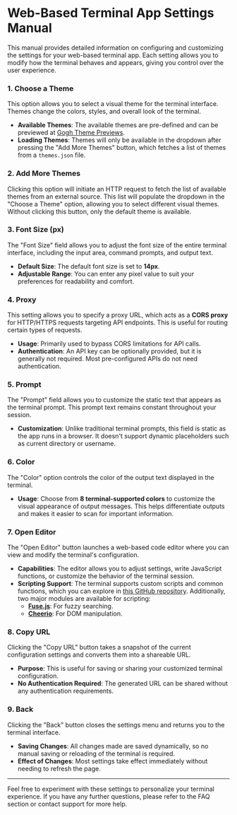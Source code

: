 # Web-Based Terminal App Settings Manual

This manual provides detailed information on configuring and customizing the settings for your web-based terminal app. Each setting allows you to modify how the terminal behaves and appears, giving you control over the user experience.

### 1. Choose a Theme
This option allows you to select a visual theme for the terminal interface. Themes change the colors, styles, and overall look of the terminal.

- **Available Themes**: The available themes are pre-defined and can be previewed at [Gogh Theme Previews](https://gogh-co.github.io/Gogh/).
- **Loading Themes**: Themes will only be available in the dropdown after pressing the "Add More Themes" button, which fetches a list of themes from a `themes.json` file.

### 2. Add More Themes
Clicking this option will initiate an HTTP request to fetch the list of available themes from an external source. This list will populate the dropdown in the "Choose a Theme" option, allowing you to select different visual themes. Without clicking this button, only the default theme is available.

### 3. Font Size (px)
The "Font Size" field allows you to adjust the font size of the entire terminal interface, including the input area, command prompts, and output text.

- **Default Size**: The default font size is set to **14px**.
- **Adjustable Range**: You can enter any pixel value to suit your preferences for readability and comfort.

### 4. Proxy
This setting allows you to specify a proxy URL, which acts as a **CORS proxy** for HTTP/HTTPS requests targeting API endpoints. This is useful for routing certain types of requests.

- **Usage**: Primarily used to bypass CORS limitations for API calls.
- **Authentication**: An API key can be optionally provided, but it is generally not required. Most pre-configured APIs do not need authentication.

### 5. Prompt
The "Prompt" field allows you to customize the static text that appears as the terminal prompt. This prompt text remains constant throughout your session.

- **Customization**: Unlike traditional terminal prompts, this field is static as the app runs in a browser. It doesn't support dynamic placeholders such as current directory or username.

### 6. Color
The "Color" option controls the color of the output text displayed in the terminal.

- **Usage**: Choose from **8 terminal-supported colors** to customize the visual appearance of output messages. This helps differentiate outputs and makes it easier to scan for important information.

### 7. Open Editor
The "Open Editor" button launches a web-based code editor where you can view and modify the terminal's configuration.

- **Capabilities**: The editor allows you to adjust settings, write JavaScript functions, or customize the behavior of the terminal session.
- **Scripting Support**: The terminal supports custom scripts and common functions, which you can explore in [this GitHub repository](https://github.com/yuxiaoli/scripts/tree/main/src/js/terminal). Additionally, two major modules are available for scripting:
  - **[Fuse.js](https://www.fusejs.io/)**: For fuzzy searching.
  - **[Cheerio](https://cheerio.js.org/docs/intro)**: For DOM manipulation.

### 8. Copy URL
Clicking the "Copy URL" button takes a snapshot of the current configuration settings and converts them into a shareable URL.

- **Purpose**: This is useful for saving or sharing your customized terminal configuration.
- **No Authentication Required**: The generated URL can be shared without any authentication requirements.

### 9. Back
Clicking the "Back" button closes the settings menu and returns you to the terminal interface.

- **Saving Changes**: All changes made are saved dynamically, so no manual saving or reloading of the terminal is required.
- **Effect of Changes**: Most settings take effect immediately without needing to refresh the page.

---

Feel free to experiment with these settings to personalize your terminal experience. If you have any further questions, please refer to the FAQ section or contact support for more help.

